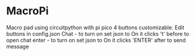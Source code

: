 # MacroPi
Macro pad using circuitpython with pi pico 4 buttons customizable.
Edit buttons in config.json
Chat - to turn on set json to On it clicks 't' before to open chat
enter - to turn on set json to On it clicks 'ENTER' after to send message
 
